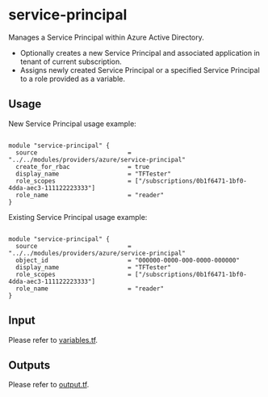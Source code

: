 # service-principal

Manages a Service Principal within Azure Active Directory.

- Optionally creates a new Service Principal and associated application in tenant of current subscription.
- Assigns newly created Service Principal or a specified Service Principal to a role provided as a variable.

## Usage

New Service Principal usage example:

```hcl

module "service-principal" {
  source                         = "../../modules/providers/azure/service-principal"
  create_for_rbac                = true
  display_name                   = "TFTester"
  role_scopes                    = ["/subscriptions/0b1f6471-1bf0-4dda-aec3-111122223333"]
  role_name                      = "reader"
}
```
Existing Service Principal usage example:

```hcl

module "service-principal" {
  source                         = "../../modules/providers/azure/service-principal"
  object_id                      = "000000-0000-000-0000-000000"
  display_name                   = "TFTester"
  role_scopes                    = ["/subscriptions/0b1f6471-1bf0-4dda-aec3-111122223333"]
  role_name                      = "reader"
}
```

## Input
Please refer to [variables.tf](./variables.tf).


## Outputs
Please refer to [output.tf](./output.tf).